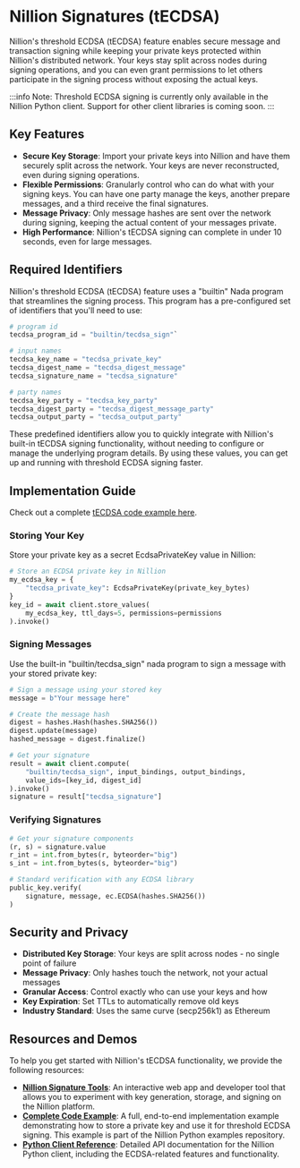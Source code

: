 # Nillion Signatures (tECDSA)

Nillion's threshold ECDSA (tECDSA) feature enables secure message and transaction signing while keeping your private keys protected within Nillion's distributed network. Your keys stay split across nodes during signing operations, and you can even grant permissions to let others participate in the signing process without exposing the actual keys.

:::info
Note: Threshold ECDSA signing is currently only available in the Nillion Python client. Support for other client libraries is coming soon.
:::

## Key Features

- **Secure Key Storage**: Import your private keys into Nillion and have them securely split across the network. Your keys are never reconstructed, even during signing operations.
- **Flexible Permissions**: Granularly control who can do what with your signing keys. You can have one party manage the keys, another prepare messages, and a third receive the final signatures.
- **Message Privacy**: Only message hashes are sent over the network during signing, keeping the actual content of your messages private.
- **High Performance**: Nillion's tECDSA signing can complete in under 10 seconds, even for large messages.

## Required Identifiers

Nillion's threshold ECDSA (tECDSA) feature uses a "builtin" Nada program that streamlines the signing process. This program has a pre-configured set of identifiers that you'll need to use:

```python
# program id
tecdsa_program_id = "builtin/tecdsa_sign"`

# input names
tecdsa_key_name = "tecdsa_private_key"
tecdsa_digest_name = "tecdsa_digest_message"
tecdsa_signature_name = "tecdsa_signature"

# party names
tecdsa_key_party = "tecdsa_key_party"
tecdsa_digest_party = "tecdsa_digest_message_party"
tecdsa_output_party = "tecdsa_output_party"
```

These predefined identifiers allow you to quickly integrate with Nillion's built-in tECDSA signing functionality, without needing to configure or manage the underlying program details. By using these values, you can get up and running with threshold ECDSA signing faster.

## Implementation Guide

Check out a complete [tECDSA code example here](https://github.com/NillionNetwork/python-examples/blob/main/examples_and_tutorials/core_concept_single_party_compute/threshold_ecdsa_signature.py).

### Storing Your Key

Store your private key as a secret EcdsaPrivateKey value in Nillion:

```python
# Store an ECDSA private key in Nillion
my_ecdsa_key = {
    "tecdsa_private_key": EcdsaPrivateKey(private_key_bytes)
}
key_id = await client.store_values(
    my_ecdsa_key, ttl_days=5, permissions=permissions
).invoke()
```

### Signing Messages

Use the built-in "builtin/tecdsa_sign" nada program to sign a message with your stored private key:

```python
# Sign a message using your stored key
message = b"Your message here"

# Create the message hash
digest = hashes.Hash(hashes.SHA256())
digest.update(message)
hashed_message = digest.finalize()

# Get your signature
result = await client.compute(
    "builtin/tecdsa_sign", input_bindings, output_bindings,
    value_ids=[key_id, digest_id]
).invoke()
signature = result["tecdsa_signature"]
```

### Verifying Signatures

```python
# Get your signature components
(r, s) = signature.value
r_int = int.from_bytes(r, byteorder="big")
s_int = int.from_bytes(s, byteorder="big")

# Standard verification with any ECDSA library
public_key.verify(
    signature, message, ec.ECDSA(hashes.SHA256())
)
```

## Security and Privacy

- **Distributed Key Storage**: Your keys are split across nodes - no single point of failure
- **Message Privacy**: Only hashes touch the network, not your actual messages
- **Granular Access**: Control exactly who can use your keys and how
- **Key Expiration**: Set TTLs to automatically remove old keys
- **Industry Standard**: Uses the same curve (secp256k1) as Ethereum

## Resources and Demos

To help you get started with Nillion's tECDSA functionality, we provide the following resources:

- **[Nillion Signature Tools](https://nillion-signature-tools.streamlit.app/)**: An interactive web app and developer tool that allows you to experiment with key generation, storage, and signing on the Nillion platform.
- **[Complete Code Example](https://github.com/NillionNetwork/python-examples/blob/main/examples_and_tutorials/core_concept_single_party_compute/threshold_ecdsa_signature.py)**: A full, end-to-end implementation example demonstrating how to store a private key and use it for threshold ECDSA signing. This example is part of the Nillion Python examples repository.
- **[Python Client Reference](/python-client-reference)**: Detailed API documentation for the Nillion Python client, including the ECDSA-related features and functionality.
